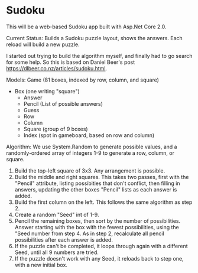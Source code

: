 # Sudoku

This will be a web-based Sudoku app built with Asp.Net Core 2.0.

Current Status: Builds a Sudoku puzzle layout, shows the answers. Each reload will build a new puzzle.

I started out trying to build the algorithm myself, and finally had to go search for some help. So this is based on Daniel Beer's post https://dlbeer.co.nz/articles/sudoku.html.

Models:
Game (81 boxes, indexed by row, column, and square)
* Box (one writing "square")
  * Answer
  * Pencil (List<int> of possible answers)
  * Guess
  * Row
  * Column
  * Square (group of 9 boxes)
  * Index (spot in gameboard, based on row and column)
    
Algorithm:
  We use System.Random to generate possible values, and a randomly-ordered array of integers 1-9 to generate a row, column, or square.
  1. Build the top-left square of 3x3. Any arrangement is possible.
  2. Build the middle and right squares. This takes two passes, first with the "Pencil" attribute, listing possibities that don't conflict, then filling in answers, updating the other boxes "Pencil" lists as each answer is added.
  3. Build the first column on the left. This follows the same algorithm as step 2.
  4. Create a random "Seed" int of 1-9.
  5. Pencil the remaining boxes, then sort by the number of possibilities. Answer starting with the box with the fewest possibilities, using the "Seed number from step 4. As in step 2, recalculate all pencil possibilities after each answer is added.
  6. If the puzzle can't be completed, it loops through again with a different Seed, until all 9 numbers are tried.
  7. If the puzzle doesn't work with any Seed, it reloads back to step one, with a new initial box.
